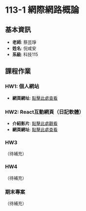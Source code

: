 # 113-1 網際網路概論

## 基本資訊
- **老師**: 蔡芸琤
- **姓名**: 倪咸安
- **系級**: 科技115

## 課程作業

### HW1: 個人網站
- **網頁網址**: [點擊此處查看](#)

### HW2: React互動網頁（日記軟體）
- **介紹影片**: [點擊此處觀看](#)
- **網頁網址**: [點擊此處查看](#)

### HW3
（待補充）

### HW4
（待補充）

### 期末專案
（待補充）
